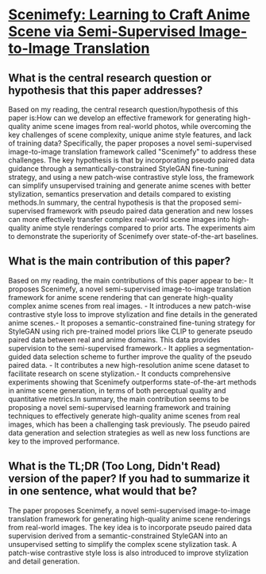 # [Scenimefy: Learning to Craft Anime Scene via Semi-Supervised   Image-to-Image Translation](https://arxiv.org/abs/2308.12968)

## What is the central research question or hypothesis that this paper addresses?

Based on my reading, the central research question/hypothesis of this paper is:How can we develop an effective framework for generating high-quality anime scene images from real-world photos, while overcoming the key challenges of scene complexity, unique anime style features, and lack of training data? Specifically, the paper proposes a novel semi-supervised image-to-image translation framework called "Scenimefy" to address these challenges. The key hypothesis is that by incorporating pseudo paired data guidance through a semantically-constrained StyleGAN fine-tuning strategy, and using a new patch-wise contrastive style loss, the framework can simplify unsupervised training and generate anime scenes with better stylization, semantics preservation and details compared to existing methods.In summary, the central hypothesis is that the proposed semi-supervised framework with pseudo paired data generation and new losses can more effectively transfer complex real-world scene images into high-quality anime style renderings compared to prior arts. The experiments aim to demonstrate the superiority of Scenimefy over state-of-the-art baselines.


## What is the main contribution of this paper?

Based on my reading, the main contributions of this paper appear to be:- It proposes Scenimefy, a novel semi-supervised image-to-image translation framework for anime scene rendering that can generate high-quality complex anime scenes from real images. - It introduces a new patch-wise contrastive style loss to improve stylization and fine details in the generated anime scenes.- It proposes a semantic-constrained fine-tuning strategy for StyleGAN using rich pre-trained model priors like CLIP to generate pseudo paired data between real and anime domains. This data provides supervision to the semi-supervised framework.- It applies a segmentation-guided data selection scheme to further improve the quality of the pseudo paired data. - It contributes a new high-resolution anime scene dataset to facilitate research on scene stylization.- It conducts comprehensive experiments showing that Scenimefy outperforms state-of-the-art methods in anime scene generation, in terms of both perceptual quality and quantitative metrics.In summary, the main contribution seems to be proposing a novel semi-supervised learning framework and training techniques to effectively generate high-quality anime scenes from real images, which has been a challenging task previously. The pseudo paired data generation and selection strategies as well as new loss functions are key to the improved performance.


## What is the TL;DR (Too Long, Didn't Read) version of the paper? If you had to summarize it in one sentence, what would that be?

The paper proposes Scenimefy, a novel semi-supervised image-to-image translation framework for generating high-quality anime scene renderings from real-world images. The key idea is to incorporate pseudo paired data supervision derived from a semantic-constrained StyleGAN into an unsupervised setting to simplify the complex scene stylization task. A patch-wise contrastive style loss is also introduced to improve stylization and detail generation.

